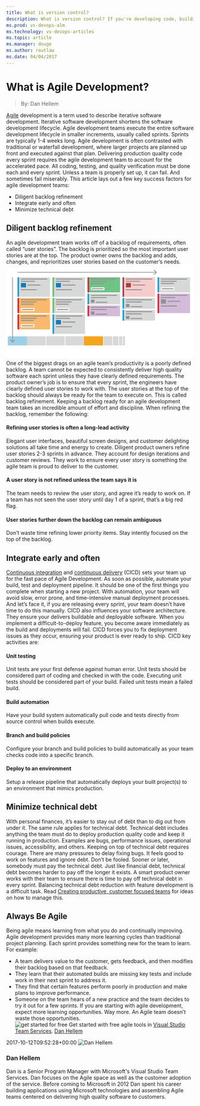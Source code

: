 ```yaml
---
title: What is version control?
description: What is version control? If you're developing code, building websites, or writing documentation, using version control is essential to protect your work.
ms.prod: vs-devops-alm
ms.technology: vs-devops-articles
ms.topic: article
ms.manager: douge
ms.author: routlaw
ms.date: 04/04/2017
---
```


# What is Agile Development?
> By: Dan Hellem

[Agile](what-is-agile.md) development
is a term used to describe iterative software development. Iterative
software development shortens the software development lifecycle. Agile
development teams execute the entire software development lifecycle in
smaller increments, usually called sprints. Sprints are typically 1-4
weeks long. Agile development is often contrasted with traditional or
waterfall development, where larger projects are planned up front and
executed against that plan.
Delivering production quality code every sprint requires the agile
development team to account for the accelerated pace. All coding,
testing, and quality verification must be done each and every sprint.
Unless a team is properly set up, it can fail. And sometimes fail
miserably.
This article lays out a few key success factors for agile development
teams:
  - Diligent backlog refinement
  - Integrate early and often
  - Minimize technical debt
## Diligent backlog refinement
An agile development team works off of a backlog of requirements, often
called “user stories”. The backlog is prioritized so the most important
user stories are at the top. The product owner owns the backlog and
adds, changes, and reprioritizes user stories based on the customer’s
needs.
![](_img/Agile-planning_600x300.png)
One of the biggest drags on an agile team’s productivity is a poorly
defined backlog. A team cannot be expected to consistently deliver high
quality software each sprint unless they have clearly defined
requirements.
The product owner’s job is to ensure that every sprint, the engineers
have clearly defined user stories to work with. The user stories at the
top of the backlog should always be ready for the team to execute on.
This is called backlog refinement. Keeping a backlog ready for an agile
development team takes an incredible amount of effort and discipline.
When refining the backlog, remember the following:
#### Refining user stories is often a long-lead activity
Elegant user interfaces, beautiful screen designs, and customer
delighting solutions all take time and energy to create. Diligent
product owners refine user stories 2-3 sprints in advance. They account
for design iterations and customer reviews. They work to ensure every
user story is something the agile team is proud to deliver to the
customer.
#### A user story is not refined unless the team says it is
The team needs to review the user story, and agree it’s ready to work
on. If a team has not seen the user story until day 1 of a sprint,
that’s a big red flag.
#### User stories further down the backlog can remain ambiguous
Don’t waste time refining lower priority items. Stay intently focused on
the top of the backlog.
## Integrate early and often
[Continuous
integration](what-is-continuous-integration.md)
and [continuous
delivery](what-is-continuous-delivery.md)
(CICD) sets your team up for the fast pace of Agile Development. As soon
as possible, automate your build, test and deployment pipeline. It
should be one of the first things you complete when starting a new
project.
With automation, your team will avoid slow, error prone, and
time-intensive manual deployment processes. And let’s face it, if you
are releasing every sprint, your team doesn’t have time to do this
manually.
CICD also influences your software architecture. They ensure your
delivers buildable and deployable software. When you implement a
difficult-to-deploy feature, you become aware immediately as the build
and deployments will fail. CICD forces you to fix deployment issues as
they occur, ensuring your product is ever ready to ship.
CICD key activities are:
#### Unit testing
Unit tests are your first defense against human error. Unit tests should
be considered part of coding and checked in with the code. Executing
unit tests should be considered part of your build. Failed unit tests
mean a failed build.
#### Build automation
Have your build system automatically pull code and tests directly from
source control when builds execute.
#### Branch and build policies
Configure your branch and build policies to build automatically as your
team checks code into a specific branch.
#### Deploy to an environment
Setup a release pipeline that automatically deploys your built
project(s) to an environment that mimics production.
## Minimize technical debt
With personal finances, it’s easier to stay out of debt than to dig out
from under it. The same rule applies for technical debt. Technical debt
includes anything the team must do to deploy production quality code and
keep it running in production. Examples are bugs, performance issues,
operational issues, accessibility, and others.
Keeping on top of technical debt requires courage. There are many
pressures to delay fixing bugs. It feels good to work on features and
ignore debt. Don’t be fooled. Sooner or later, somebody must pay the
technical debt. Just like financial debt, technical debt becomes harder
to pay off the longer it exists. A smart product owner works with their
team to ensure there is time to pay off technical debt in every sprint.
Balancing technical debt reduction with feature development is a
difficult task. Read [Creating productive, customer focused
teams](https://www.visualstudio.com/?post_type=learn&p=38736%2F&preview=true)
for ideas on how to manage this.
## Always Be Agile
Being agile means learning from what you do and continually improving.
Agile development provides many more learning cycles than traditional
project planning. Each sprint provides something new for the team to
learn.
For example:
  - A team delivers value to the customer, gets feedback, and then
    modifies their backlog based on that feedback.
  - They learn that their automated builds are missing key tests and
    include work in their next sprint to address it.
  - They find that certain features perform poorly in production and
    make plans to improve performance.
  - Someone on the team hears of a new practice and the team decides to
    try it out for a few sprints.
If you are starting with agile development, expect more learning
opportunities. Way more. An Agile team doesn’t waste those
opportunities.
   
![get started for
free](_img/AgileGetStartedForFree_32x.png)
Get started with free agile tools in [Visual Studio Team
Services](https://www.visualstudio.com/team-services/agile-tools).
  [Dan
Hellem](https://www.visualstudio.com/author/dahellem/ "Posts by Dan Hellem")
  
2017-10-12T09:52:28+00:00 
![Dan
Hellem](_img/Dan-Hellem_avatar_1491925080-130x130.jpg)
### Dan Hellem
Dan is a Senior Program Manager with Microsoft's Visual Studio Team
Services. Dan focuses on the Agile space as well as the customer
adoption of the service. Before coming to Microsoft in 2012 Dan spent
his career building applications using Microsoft technologies and
assembling Agile teams centered on delivering high quality software to
customers.